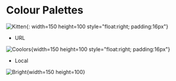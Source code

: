 # Colour Palettes

![Kitten](/media/2018/08/kitten.jpg){: width=150 height=100 style="float:right; padding:16px"}



- URL


![Coolors](https://coolors.co/000000-14213d-fca311-e5e5e5-ffffff){width=150 height=100 style="float:right; padding:16px"}


- Local


![Bright](/palettes/bright.png){width=150 height=100}

